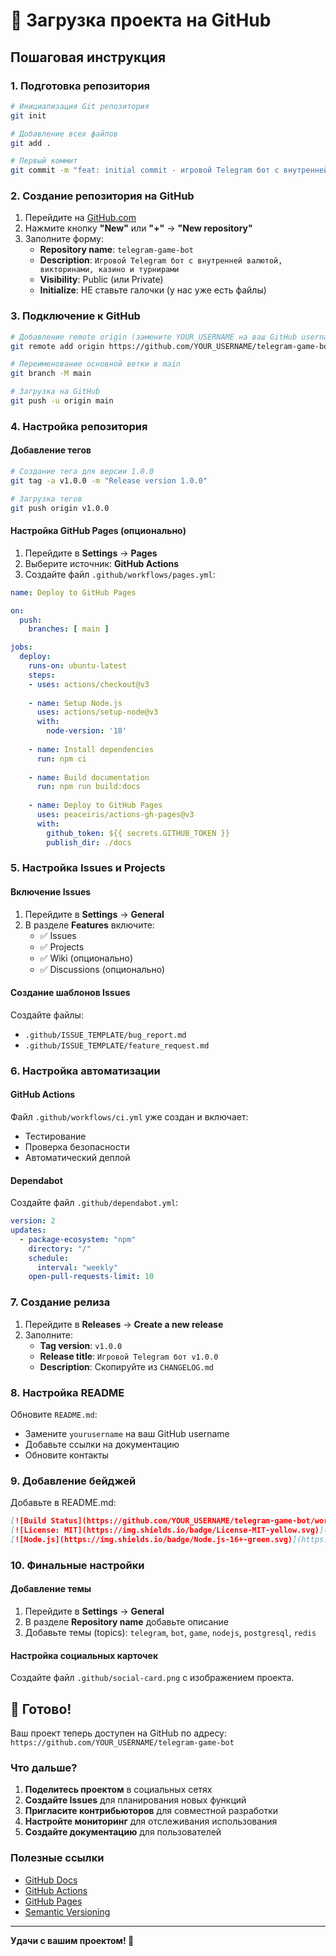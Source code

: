 # 🚀 Загрузка проекта на GitHub

## Пошаговая инструкция

### 1. Подготовка репозитория

```bash
# Инициализация Git репозитория
git init

# Добавление всех файлов
git add .

# Первый коммит
git commit -m "feat: initial commit - игровой Telegram бот с внутренней валютой"
```

### 2. Создание репозитория на GitHub

1. Перейдите на [GitHub.com](https://github.com)
2. Нажмите кнопку **"New"** или **"+"** → **"New repository"**
3. Заполните форму:
   - **Repository name**: `telegram-game-bot`
   - **Description**: `Игровой Telegram бот с внутренней валютой, викторинами, казино и турнирами`
   - **Visibility**: Public (или Private)
   - **Initialize**: НЕ ставьте галочки (у нас уже есть файлы)

### 3. Подключение к GitHub

```bash
# Добавление remote origin (замените YOUR_USERNAME на ваш GitHub username)
git remote add origin https://github.com/YOUR_USERNAME/telegram-game-bot.git

# Переименование основной ветки в main
git branch -M main

# Загрузка на GitHub
git push -u origin main
```

### 4. Настройка репозитория

#### Добавление тегов
```bash
# Создание тега для версии 1.0.0
git tag -a v1.0.0 -m "Release version 1.0.0"

# Загрузка тегов
git push origin v1.0.0
```

#### Настройка GitHub Pages (опционально)
1. Перейдите в **Settings** → **Pages**
2. Выберите источник: **GitHub Actions**
3. Создайте файл `.github/workflows/pages.yml`:

```yaml
name: Deploy to GitHub Pages

on:
  push:
    branches: [ main ]

jobs:
  deploy:
    runs-on: ubuntu-latest
    steps:
    - uses: actions/checkout@v3
    
    - name: Setup Node.js
      uses: actions/setup-node@v3
      with:
        node-version: '18'
    
    - name: Install dependencies
      run: npm ci
    
    - name: Build documentation
      run: npm run build:docs
    
    - name: Deploy to GitHub Pages
      uses: peaceiris/actions-gh-pages@v3
      with:
        github_token: ${{ secrets.GITHUB_TOKEN }}
        publish_dir: ./docs
```

### 5. Настройка Issues и Projects

#### Включение Issues
1. Перейдите в **Settings** → **General**
2. В разделе **Features** включите:
   - ✅ Issues
   - ✅ Projects
   - ✅ Wiki (опционально)
   - ✅ Discussions (опционально)

#### Создание шаблонов Issues
Создайте файлы:
- `.github/ISSUE_TEMPLATE/bug_report.md`
- `.github/ISSUE_TEMPLATE/feature_request.md`

### 6. Настройка автоматизации

#### GitHub Actions
Файл `.github/workflows/ci.yml` уже создан и включает:
- Тестирование
- Проверка безопасности
- Автоматический деплой

#### Dependabot
Создайте файл `.github/dependabot.yml`:

```yaml
version: 2
updates:
  - package-ecosystem: "npm"
    directory: "/"
    schedule:
      interval: "weekly"
    open-pull-requests-limit: 10
```

### 7. Создание релиза

1. Перейдите в **Releases** → **Create a new release**
2. Заполните:
   - **Tag version**: `v1.0.0`
   - **Release title**: `Игровой Telegram бот v1.0.0`
   - **Description**: Скопируйте из `CHANGELOG.md`

### 8. Настройка README

Обновите `README.md`:
- Замените `yourusername` на ваш GitHub username
- Добавьте ссылки на документацию
- Обновите контакты

### 9. Добавление бейджей

Добавьте в README.md:

```markdown
[![Build Status](https://github.com/YOUR_USERNAME/telegram-game-bot/workflows/CI/badge.svg)](https://github.com/YOUR_USERNAME/telegram-game-bot/actions)
[![License: MIT](https://img.shields.io/badge/License-MIT-yellow.svg)](https://opensource.org/licenses/MIT)
[![Node.js](https://img.shields.io/badge/Node.js-16+-green.svg)](https://nodejs.org/)
```

### 10. Финальные настройки

#### Добавление темы
1. Перейдите в **Settings** → **General**
2. В разделе **Repository name** добавьте описание
3. Добавьте темы (topics): `telegram`, `bot`, `game`, `nodejs`, `postgresql`, `redis`

#### Настройка социальных карточек
Создайте файл `.github/social-card.png` с изображением проекта.

## 🎉 Готово!

Ваш проект теперь доступен на GitHub по адресу:
`https://github.com/YOUR_USERNAME/telegram-game-bot`

### Что дальше?

1. **Поделитесь проектом** в социальных сетях
2. **Создайте Issues** для планирования новых функций
3. **Пригласите контрибьюторов** для совместной разработки
4. **Настройте мониторинг** для отслеживания использования
5. **Создайте документацию** для пользователей

### Полезные ссылки

- [GitHub Docs](https://docs.github.com/)
- [GitHub Actions](https://docs.github.com/en/actions)
- [GitHub Pages](https://pages.github.com/)
- [Semantic Versioning](https://semver.org/)

---

**Удачи с вашим проектом! 🚀**
